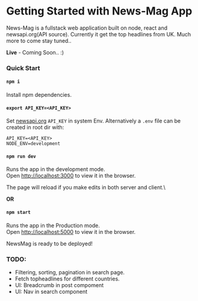# Getting Started with News-Mag App

News-Mag is a fullstack web application built on node, react and newsapi.org(API source). Currently it get the top headlines from UK. Much more to come stay tuned.. 

**Live** - Coming Soon.. :) 

### __Quick Start__

#### `npm i`

Install npm dependencies.

#### `export API_KEY=<API_KEY>`

Set [newsapi.org](newsapi.org) `API_KEY` in system Env. Alternatively a `.env` file can be created in root dir with:

```
API_KEY=<API_KEY>
NODE_ENV=development
```

#### `npm run dev`

Runs the app in the development mode.\
Open [http://localhost:3000](http://localhost:3000) to view it in the browser.

The page will reload if you make edits in both server and client.\

__OR__

#### `npm start`

Runs the app in the Production mode.\
Open [http://localhost:5000](http://localhost:5000) to view it in the browser.

NewsMag is ready to be deployed!

### __TODO:__
- Filtering, sorting, pagination in search page.
- Fetch topheadlines for different countries.
- UI: Breadcrumb in post compoment
- UI: Nav in search component
